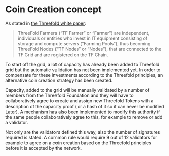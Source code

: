  # Coin Creation concept 

 As stated in [the Threefold white paper](http://whitepaper.threefold.me):
 
 
 > ThreeFold Farmers (“TF Farmer” or “Farmer”) are independent, individuals or entities who invest in IT equipment consisting of storage and compute servers (“Farming Pools”), thus becoming ThreeFold Nodes (“TF Nodes” or “Nodes”), that are connected to the TF Grid and are registered on the TF Chain.

To start off the grid, a lot of capacity has already been added to Threefold grid but the automatic validation has not been implemented yet. In order to compensate for these investments according to the Threefold principles, an alternative coin creation strategy has been created.

Capacity, added to the grid will be manually validated by a number of members from the Threefold Foundation and they will have to collaboratively agree to create and assign new Threefold Tokens with a description of the capacity proof ( or a hash of it so it can never be modified Later). A mechanism has also been implemented to  modify this authority if the same people collaboratively agree to this, for example to remove or add a validator.

Not only are the validators defined this way, also the number of signatures required is stated. A common rule would require 9 out of 12 validators for example to agree on a coin creation based on the Threefold principles before it is accepted by the network.
